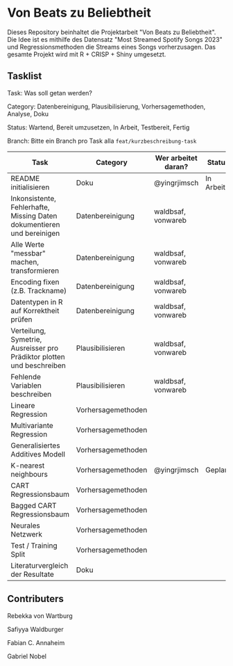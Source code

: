 # Von Beats zu Beliebtheit

Dieses Repository beinhaltet die Projektarbeit "Von Beats zu Beliebtheit". Die Idee ist es mithilfe des Datensatz "Most Streamed Spotify Songs 2023" und Regressionsmethoden die Streams eines Songs vorherzusagen. Das gesamte Projekt wird mit R + CRISP + Shiny umgesetzt.

## Tasklist
Task: Was soll getan werden?


Category: Datenbereinigung, Plausibilisierung, Vorhersagemethoden, Analyse, Doku


Status: Wartend, Bereit umzusetzen, In Arbeit, Testbereit, Fertig


Branch: Bitte ein Branch pro Task alla `feat/kurzbeschreibung-task`



| Task | Category | Wer arbeitet daran? | Status | Branch|
|--|--|--|--|--|
| README initialisieren | Doku | @yingrjimsch | In Arbeit | main |
| Inkonsistente, Fehlerhafte, Missing Daten dokumentieren und bereinigen | Datenbereinigung | waldbsaf, vonwareb | |
| Alle Werte "messbar" machen, transformieren | Datenbereinigung | waldbsaf, vonwareb | |
| Encoding fixen (z.B. Trackname) | Datenbereinigung | waldbsaf, vonwareb | |
| Datentypen in R auf Korrektheit prüfen | Datenbereinigung | waldbsaf, vonwareb | |
| Verteilung, Symetrie, Ausreisser pro Prädiktor plotten und beschreiben | Plausibilisieren | waldbsaf, vonwareb | |
| Fehlende Variablen beschreiben | Plausibilisieren | waldbsaf, vonwareb | |
| Lineare Regression | Vorhersagemethoden | | |
| Multivariante Regression | Vorhersagemethoden | | |
| Generalisiertes Additives Modell | Vorhersagemethoden | | |
| K-nearest neighbours | Vorhersagemethoden | @yingrjimsch | Geplant |
| CART Regressionsbaum | Vorhersagemethoden | | |
| Bagged CART Regressionsbaum | Vorhersagemethoden | | |
| Neurales Netzwerk | Vorhersagemethoden | | |
| Test / Training Split | Vorhersagemethoden | | |
| Literaturvergleich der Resultate | Doku | | |

## Contributers
Rebekka von Wartburg


Safiyya Waldburger


Fabian C. Annaheim


Gabriel Nobel
